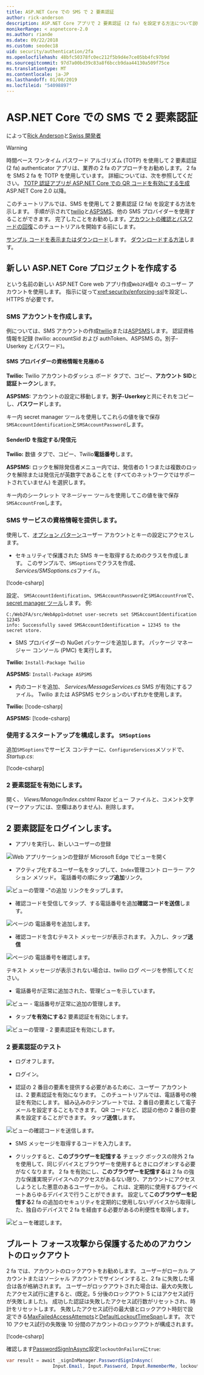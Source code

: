 ```yaml
---
title: ASP.NET Core での SMS で 2 要素認証
author: rick-anderson
description: ASP.NET Core アプリで 2 要素認証 (2 fa) を設定する方法について説明します。
monikerRange: < aspnetcore-2.0
ms.author: riande
ms.date: 09/22/2018
ms.custom: seodec18
uid: security/authentication/2fa
ms.openlocfilehash: 48bfc50378fc0ec212f5b9d4e7ce05bb4fc97b9d
ms.sourcegitcommit: 97d7a00bd39c83a8f6bccb9daa44130a509f75ce
ms.translationtype: MT
ms.contentlocale: ja-JP
ms.lasthandoff: 01/08/2019
ms.locfileid: "54098897"
---
```

# <a name="two-factor-authentication-with-sms-in-aspnet-core"></a>ASP.NET Core での SMS で 2 要素認証

によって[Rick Anderson](https://twitter.com/RickAndMSFT)と[Swiss 開発者](https://github.com/Swiss-Devs)

>[!WARNING]
> 時間ベース ワンタイム パスワード アルゴリズム (TOTP) を使用して 2 要素認証 (2 fa) authenticator アプリは、業界の 2 fa のアプローチをお勧めします。 2 fa を SMS 2 fa を TOTP を使用しています。 詳細については、次を参照してください。 [TOTP 認証アプリが ASP.NET Core での QR コードを有効にする生成](xref:security/authentication/identity-enable-qrcodes)ASP.NET Core 2.0 以降。

このチュートリアルでは、SMS を使用して 2 要素認証 (2 fa) を設定する方法を示します。 手順が示されて[twilio](https://www.twilio.com/)と[ASPSMS](https://www.aspsms.com/asp.net/identity/core/testcredits/)、他の SMS プロバイダーを使用することができます。 完了したことをお勧めします。[アカウントの確認とパスワードの回復](xref:security/authentication/accconfirm)このチュートリアルを開始する前にします。

[サンプル コードを表示またはダウンロード](https://github.com/aspnet/Docs/tree/master/aspnetcore/security/authentication/2fa/sample/Web2FA)します。 [ダウンロードする方法](xref:index#how-to-download-a-sample)します。

## <a name="create-a-new-aspnet-core-project"></a>新しい ASP.NET Core プロジェクトを作成する

という名前の新しい ASP.NET Core web アプリ作成`Web2FA`個々 のユーザー アカウントを使用します。 指示に従って<xref:security/enforcing-ssl>を設定し、HTTPS が必要です。

### <a name="create-an-sms-account"></a>SMS アカウントを作成します。

例については、SMS アカウントの作成[twilio](https://www.twilio.com/)または[ASPSMS](https://www.aspsms.com/asp.net/identity/core/testcredits/)します。 認証資格情報を記録 (twilio: accountSid および authToken、ASPSMS の。別子-Userkey とパスワード)。

#### <a name="figuring-out-sms-provider-credentials"></a>SMS プロバイダーの資格情報を見極める

**Twilio:** Twilio アカウントのダッシュ ボード タブで、コピー、**アカウント SID**と**認証トークン**します。

**ASPSMS:** アカウントの設定に移動します。**別子-Userkey**と共にそれをコピーし、**パスワード**します。

キー内 secret manager ツールを使用してこれらの値を後で保存`SMSAccountIdentification`と`SMSAccountPassword`します。

#### <a name="specifying-senderid--originator"></a>SenderID を指定する/発信元

**Twilio:** 数値 タブで、コピー、Twilio**電話番号**します。

**ASPSMS:** ロックを解除発信者メニュー内では、発信者の 1 つまたは複数のロックを解除または発信元が英数字であることを (すべてのネットワークではサポートされていません) を選択します。

キー内のシークレット マネージャー ツールを使用してこの値を後で保存`SMSAccountFrom`します。


### <a name="provide-credentials-for-the-sms-service"></a>SMS サービスの資格情報を提供します。

使用して、[オプション パターン](xref:fundamentals/configuration/options)ユーザー アカウントとキーの設定にアクセスします。

   * セキュリティで保護された SMS キーを取得するためのクラスを作成します。 このサンプルで、`SMSoptions`でクラスを作成、 *Services/SMSoptions.cs*ファイル。

[!code-csharp[](2fa/sample/Web2FA/Services/SMSoptions.cs)]

設定、 `SMSAccountIdentification`、`SMSAccountPassword`と`SMSAccountFrom`で、 [secret manager ツール](xref:security/app-secrets)します。 例:

```none
C:/Web2FA/src/WebApp1>dotnet user-secrets set SMSAccountIdentification 12345
info: Successfully saved SMSAccountIdentification = 12345 to the secret store.
```
* SMS プロバイダーの NuGet パッケージを追加します。 パッケージ マネージャー コンソール (PMC) を実行します。

**Twilio:**
`Install-Package Twilio`

**ASPSMS:**
`Install-Package ASPSMS`


* 内のコードを追加、 *Services/MessageServices.cs* SMS が有効にするファイル。 Twilio または ASPSMS セクションのいずれかを使用します。


**Twilio:** [!code-csharp[](2fa/sample/Web2FA/Services/MessageServices_twilio.cs)]

**ASPSMS:** [!code-csharp[](2fa/sample/Web2FA/Services/MessageServices_ASPSMS.cs)]

### <a name="configure-startup-to-use-smsoptions"></a>使用するスタートアップを構成します。 `SMSoptions`

追加`SMSoptions`でサービス コンテナーに、`ConfigureServices`メソッドで、 *Startup.cs*:

[!code-csharp[](2fa/sample/Web2FA/Startup.cs?name=snippet1&highlight=4)]

### <a name="enable-two-factor-authentication"></a>2 要素認証を有効にします。

開く、 *Views/Manage/Index.cshtml* Razor ビュー ファイルと、コメント文字 (マークアップには、空欄はありません)、削除します。

## <a name="log-in-with-two-factor-authentication"></a>2 要素認証をログインします。

* アプリを実行し、新しいユーザーの登録

![Web アプリケーションの登録が Microsoft Edge でビューを開く](2fa/_static/login2fa1.png)

* アクティブ化するユーザー名をタップして、`Index`管理コント ローラー アクション メソッド。 電話番号の順にタップ**追加**リンク。

![ビューの管理 -"の追加 リンクをタップします。](2fa/_static/login2fa2.png)

* 確認コードを受信してタップ、する電話番号を追加**確認コードを送信**します。

![ページの 電話番号を追加します。](2fa/_static/login2fa3.png)

* 確認コードを含むテキスト メッセージが表示されます。 入力し、タップ**送信**

![ページの 電話番号を確認します。](2fa/_static/login2fa4.png)

テキスト メッセージが表示されない場合は、twilio ログ ページを参照してください。

* 電話番号が正常に追加された、管理ビューを示しています。

![ビュー - 電話番号が正常に追加の管理します。](2fa/_static/login2fa5.png)

* タップ**を有効にする**2 要素認証を有効にします。

![ビューの管理 - 2 要素認証を有効にします。](2fa/_static/login2fa6.png)

### <a name="test-two-factor-authentication"></a>2 要素認証のテスト

* ログオフします。

* ログイン。

* 認証の 2 番目の要素を提供する必要があるために、ユーザー アカウントは、2 要素認証を有効になります。 このチュートリアルでは、電話番号の検証を有効にします。 組み込みのテンプレートでは、2 番目の要素として電子メールを設定することもできます。 QR コードなど、認証の他の 2 番目の要素を設定することができます。 タップ**送信**します。

![ビューの確認コードを送信します。](2fa/_static/login2fa7.png)

* SMS メッセージを取得するコードを入力します。

* クリックすると、**このブラウザーを記憶する** チェック ボックスの除外 2 fa を使用して、同じデバイスとブラウザーを使用するときにログオンする必要がなくなります。 2 fa を有効にし、**このブラウザーを記憶する**は 2 fa の強力な保護実現デバイスへのアクセスがあるない限り、アカウントにアクセスしようとした悪意のあるユーザーから。 これは、定期的に使用するプライベートあらゆるデバイスで行うことができます。 設定して**このブラウザーを記憶する**2 fa の追加のセキュリティを定期的に使用しないデバイスから取得した、独自のデバイスで 2 fa を経由する必要があるの利便性を取得します。

![ビューを確認します。](2fa/_static/login2fa8.png)

## <a name="account-lockout-for-protecting-against-brute-force-attacks"></a>ブルート フォース攻撃から保護するためのアカウントのロックアウト

2 fa では、アカウントのロックアウトをお勧めします。 ユーザーがローカル アカウントまたはソーシャル アカウントでサインインすると、2 fa に失敗した場合は各が格納されます。 ユーザーがロックアウトされた場合は、最大の失敗したアクセス試行に達すると、(既定。5 分後のロックアウト 5 にはアクセス試行が失敗しました)。 成功した認証は失敗したアクセス試行数がリセットされ、時計をリセットします。 失敗したアクセス試行の最大値とロックアウト時刻で設定できる[MaxFailedAccessAttempts](/dotnet/api/microsoft.aspnetcore.identity.lockoutoptions.maxfailedaccessattempts)と[DefaultLockoutTimeSpan](/dotnet/api/microsoft.aspnetcore.identity.lockoutoptions.defaultlockouttimespan)します。 次で 10 アクセス試行の失敗後 10 分間のアカウントのロックアウトが構成されます。

[!code-csharp[](2fa/sample/Web2FA/Startup.cs?name=snippet2&highlight=13-17)]

確認します[PasswordSignInAsync](/dotnet/api/microsoft.aspnetcore.identity.signinmanager-1.passwordsigninasync)設定`lockoutOnFailure`に`true`:

```csharp
var result = await _signInManager.PasswordSignInAsync(
                 Input.Email, Input.Password, Input.RememberMe, lockoutOnFailure: true);
```

